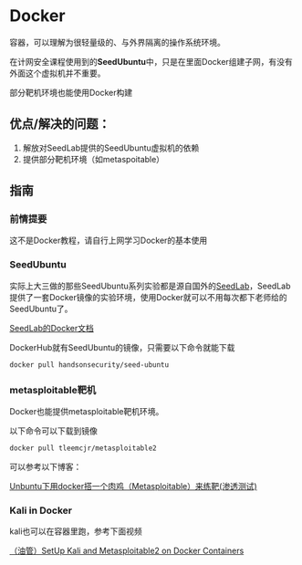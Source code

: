 # Docker

容器，可以理解为很轻量级的、与外界隔离的操作系统环境。

在计网安全课程使用到的**SeedUbuntu**中，只是在里面Docker组建子网，有没有外面这个虚拟机并不重要。

部分靶机环境也能使用Docker构建

## 优点/解决的问题：

1. 解放对SeedLab提供的SeedUbuntu虚拟机的依赖
2. 提供部分靶机环境（如metaspoitable）

## 指南

### 前情提要

这不是Docker教程，请自行上网学习Docker的基本使用

### SeedUbuntu

实际上大三做的那些SeedUbuntu系列实验都是源自国外的[SeedLab](https://seedsecuritylabs.org/)，SeedLab提供了一套Docker镜像的实验环境，使用Docker就可以不用每次都下老师给的SeedUbuntu了。

[SeedLab的Docker文档](https://github.com/seed-labs/seed-labs/blob/master/manuals/docker/SEEDManual-Container.md)

DockerHub就有SeedUbuntu的镜像，只需要以下命令就能下载

```bash
docker pull handsonsecurity/seed-ubuntu
```

### metasploitable靶机

Docker也能提供metasploitable靶机环境。

以下命令可以下载到镜像

```bash
docker pull tleemcjr/metasploitable2
```

可以参考以下博客：

[Unbuntu下用docker搭一个肉鸡（Metasploitable）来练靶(渗透测试)](https://www.jianshu.com/p/8c4d6fae5ad0)

### Kali in Docker

kali也可以在容器里跑，参考下面视频

[（油管）SetUp Kali and Metasploitable2 on Docker Containers](https://www.youtube.com/watch?v=QinRdVCDg-k)
